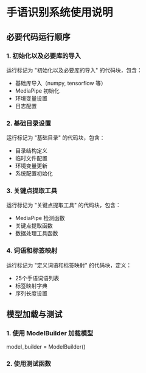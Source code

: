 # 手语识别系统使用说明

## 必要代码运行顺序

### 1. 初始化以及必要库的导入
运行标记为 "初始化以及必要库的导入" 的代码块，包含：
- 基础库导入（numpy, tensorflow 等）
- MediaPipe 初始化
- 环境变量设置
- 日志配置

### 2. 基础目录设置
运行标记为 "基础目录" 的代码块，包含：
- 目录结构定义
- 临时文件配置
- 环境变量更新
- 系统配置初始化

### 3. 关键点提取工具
运行标记为 "关键点提取工具" 的代码块，包含：
- MediaPipe 检测函数
- 关键点提取函数
- 数据处理工具函数

### 4. 词语和标签映射
运行标记为 "定义词语和标签映射" 的代码块，定义：
- 25个手语词语列表
- 标签映射字典
- 序列长度设置

## 模型加载与测试

### 1. 使用 ModelBuilder 加载模型

model_builder = ModelBuilder()

### 2. 使用测试函数
